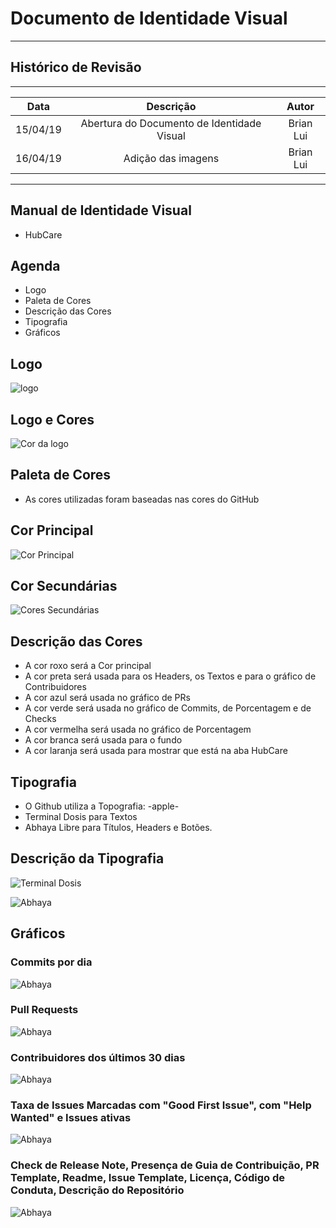 # Documento de Identidade Visual
***

## Histórico de Revisão
***

| Data | Descrição | Autor |
|:----:|:---------:|:-----:|
| 15/04/19 | Abertura do Documento de Identidade Visual | Brian Lui |
| 16/04/19 | Adição das imagens | Brian Lui |

***

## Manual de Identidade Visual
* HubCare

## Agenda
* Logo
* Paleta de Cores
* Descrição das Cores
* Tipografia
* Gráficos

## Logo
![logo](Logo_HubCare.png)

## Logo e Cores
![Cor da logo](Cores_HubCare.png)

## Paleta de Cores
* As cores utilizadas foram baseadas nas cores do GitHub

## Cor Principal
![Cor Principal](Cor_Principal.png)

## Cor Secundárias
![Cores Secundárias](Cores_secundarias.png)

## Descrição das Cores
* A cor roxo será a Cor principal
* A cor preta será usada para os Headers, os Textos e para o gráfico de Contribuidores
* A cor azul será usada no gráfico de PRs
* A cor verde será usada no gráfico de Commits, de Porcentagem e de Checks
* A cor vermelha será usada no gráfico de Porcentagem
* A cor branca será usada para o fundo
* A cor laranja será usada para mostrar que está na aba HubCare

## Tipografia
* O Github utiliza a Topografia: -apple-
* Terminal Dosis para Textos
* Abhaya Libre para Títulos, Headers e Botões.

## Descrição da Tipografia
![Terminal Dosis](terminal_dosis.png)

![Abhaya](Abhaya.png)

## Gráficos

### Commits por dia
![Abhaya](commits.png)

### Pull Requests 
![Abhaya](prs.png)

### Contribuidores dos últimos 30 dias
![Abhaya](contribuidores.png)

### Taxa de Issues Marcadas com "Good First Issue", com "Help Wanted" e Issues ativas
![Abhaya](porcentagem.png)

### Check de Release Note, Presença de Guia de Contribuição, PR Template, Readme, Issue Template, Licença, Código de Conduta, Descrição do Repositório
![Abhaya](check.png)